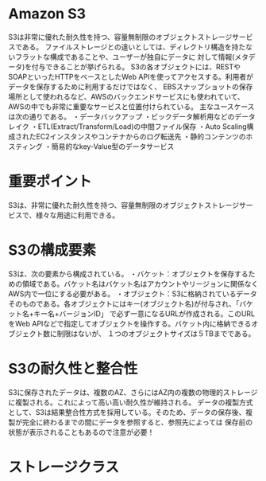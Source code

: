 # Amazon S3
S3は非常に優れた耐久性を持つ、容量無制限のオブジェクトストレージサービスである。
ファイルストレージとの違いとしては、ディレクトリ構造を持たないフラットな構成であることや、ユーザーが独自にデータに
対して情報(メタデータ)を付与できることが挙げられる。
S3の各オブジェクトには、RESTやSOAPといったHTTPをベースとしたWeb APIを使ってアクセスする。利用者がデータを保存するために利用するだけではなく、
EBSスナップショットの保存場所として使われるなど、AWSのバックエンドサービスにも使われていて、AWSの中でも非常に重要なサービスと位置付けられている。
主なユースケースは次の通りである。
・データバックアップ
・ビックデータ解析用などのデータレイク
・ETL(Extract/Transform/Load)の中間ファイル保存
・Auto Scaling構成されたEC2インスタンスやコンテナからのログ転送先
・静的コンテンツのホスティング
・簡易的なkey-Value型のデータサービス
# 重要ポイント
S3は、非常に優れた耐久性を持つ、容量無制限のオブジェクトストレージサービスで、様々な用途に利用できる。

# S3の構成要素
S3は、次の要素から構成されている。
・バケット：オブジェクトを保存するための領域である。バケット名はバケット名はアカウントやリージョンに関係なくAWS内で一位にする必要がある。
・オブジェクト：S3に格納されているデータそのものである。各オブジェクトにはキー(オブジェクト名)が付与され、「バケット名+キー名+バージョンID」
で必ず一意になるURLが作成される。このURLをWeb APIなどで指定してオブジェクトを操作する。バケット内に格納できるオブジェクト数に制限はないが、
１つのオブジェクトサイズは５TBまでである。

# S3の耐久性と整合性
S3に保存されたデータは、複数のAZ、さらにはAZ内の複数の物理的ストレージに複製される。これによって高い高い耐久性が維持される。
データの複製方式として、S3は結果整合性方式を採用している。そのため、データの保存後、複製が完全に終わるまでの間にデータを参照すると、参照先によっては
保存前の状態が表示されることもあるので注意が必要！

# ストレージクラス
